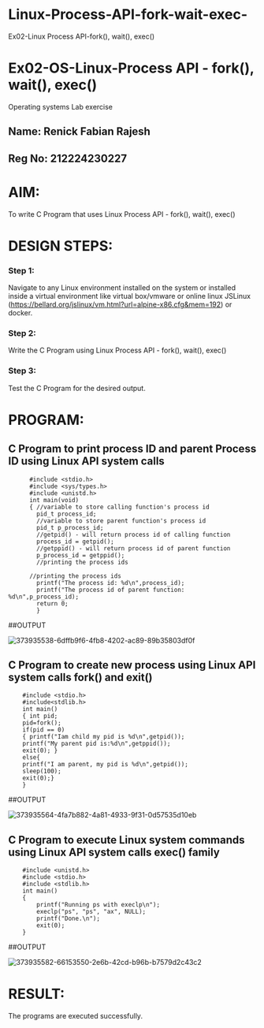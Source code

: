 # Linux-Process-API-fork-wait-exec-
Ex02-Linux Process API-fork(), wait(), exec()
# Ex02-OS-Linux-Process API - fork(), wait(), exec()
Operating systems Lab exercise
## Name: Renick Fabian Rajesh
## Reg No: 212224230227

# AIM:
To write C Program that uses Linux Process API - fork(), wait(), exec()

# DESIGN STEPS:

### Step 1:

Navigate to any Linux environment installed on the system or installed inside a virtual environment like virtual box/vmware or online linux JSLinux (https://bellard.org/jslinux/vm.html?url=alpine-x86.cfg&mem=192) or docker.

### Step 2:

Write the C Program using Linux Process API - fork(), wait(), exec()

### Step 3:

Test the C Program for the desired output. 

# PROGRAM:

## C Program to print process ID and parent Process ID using Linux API system calls


          #include <stdio.h>
          #include <sys/types.h>
          #include <unistd.h>
          int main(void)
          {	//variable to store calling function's process id
          	pid_t process_id;
          	//variable to store parent function's process id
          	pid_t p_process_id;
          	//getpid() - will return process id of calling function
          	process_id = getpid();
          	//getppid() - will return process id of parent function
          	p_process_id = getppid();
          	//printing the process ids
          
          //printing the process ids
          	printf("The process id: %d\n",process_id);
          	printf("The process id of parent function: %d\n",p_process_id);
          	return 0;
            }













##OUTPUT




![373935538-6dffb9f6-4fb8-4202-ac89-89b35803df0f](https://github.com/user-attachments/assets/39d20fa8-e189-4600-bf40-8119e6bdc3df)










## C Program to create new process using Linux API system calls fork() and exit()

        #include <stdio.h>
        #include<stdlib.h>
        int main()
        { int pid; 
        pid=fork(); 
        if(pid == 0) 
        { printf("Iam child my pid is %d\n",getpid()); 
        printf("My parent pid is:%d\n",getppid()); 
        exit(0); } 
        else{ 
        printf("I am parent, my pid is %d\n",getpid()); 
        sleep(100); 
        exit(0);} 
        }











##OUTPUT



![373935564-4fa7b882-4a81-4933-9f31-0d57535d10eb](https://github.com/user-attachments/assets/f66831cb-3cf0-485a-bfe2-46520faeacec)





## C Program to execute Linux system commands using Linux API system calls exec() family



        #include <unistd.h>
        #include <stdio.h>
        #include <stdlib.h>
        int main()
        {
        	printf("Running ps with execlp\n");
        	execlp("ps", "ps", "ax", NULL);
        	printf("Done.\n");
        	exit(0);
        }






















##OUTPUT




![373935582-66153550-2e6b-42cd-b96b-b7579d2c43c2](https://github.com/user-attachments/assets/92732711-3569-41dd-88cd-4d3d1529f105)














# RESULT:
The programs are executed successfully.
